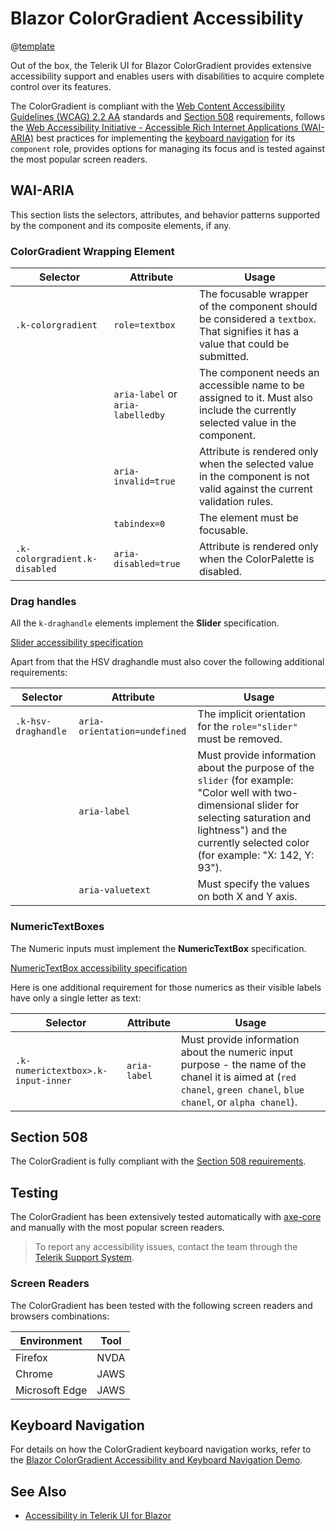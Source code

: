 
# Blazor ColorGradient Accessibility

@[template](/_contentTemplates/common/parameters-table-styles.md#table-layout)

Out of the box, the Telerik UI for Blazor ColorGradient provides extensive accessibility support and enables users with disabilities to acquire complete control over its features.

The ColorGradient is compliant with the [Web Content Accessibility Guidelines (WCAG) 2.2 AA](https://www.w3.org/TR/WCAG22/) standards and [Section 508](https://www.section508.gov/) requirements, follows the [Web Accessibility Initiative - Accessible Rich Internet Applications (WAI-ARIA)](https://www.w3.org/WAI/ARIA/apg/) best practices for implementing the [keyboard navigation](#keyboard-navigation) for its `component` role, provides options for managing its focus and is tested against the most popular screen readers.

## WAI-ARIA

This section lists the selectors, attributes, and behavior patterns supported by the component and its composite elements, if any.

### ColorGradient Wrapping Element

| Selector | Attribute | Usage |
| -------- | --------- | ----- |
| `.k-colorgradient` | `role=textbox` | The focusable wrapper of the component should be considered a `textbox`. That signifies it has a value that could be submitted. |
| | `aria-label` or `aria-labelledby` | The component needs an accessible name to be assigned to it. Must also include the currently selected value in the component. |
| | `aria-invalid=true` | Attribute is rendered only when the selected value in the component is not valid against the current validation rules. |
| | `tabindex=0` | The element must be focusable. |
| `.k-colorgradient.k-disabled` | `aria-disabled=true` | Attribute is rendered only when the ColorPalette is disabled. |

### Drag handles

All the `k-draghandle` elements implement the **Slider** specification.

[Slider accessibility specification]({{slider_a11y_link}})

Apart from that the HSV draghandle must also cover the following additional requirements:

| Selector | Attribute | Usage |
| -------- | --------- | ----- |
| `.k-hsv-draghandle` | `aria-orientation=undefined` | The implicit orientation for the `role="slider"` must be removed. |
| | `aria-label` | Must provide information about the purpose of the `slider` (for example: "Color well with two-dimensional slider for selecting saturation and lightness") and the currently selected color (for example: "X: 142, Y: 93"). |
| | `aria-valuetext` | Must specify the values on both X and Y axis. |

### NumericTextBoxes

The Numeric inputs must implement the **NumericTextBox** specification.

[NumericTextBox accessibility specification]({{numerictextbox_a11y_link}})

Here is one additional requirement for those numerics as their visible labels have only a single letter as text:

| Selector | Attribute | Usage |
| -------- | --------- | ----- |
| `.k-numerictextbox>.k-input-inner` | `aria-label` | Must provide information about the numeric input purpose - the name of the chanel it is aimed at (`red chanel`, `green chanel`, `blue chanel`, or `alpha chanel`). |

## Section 508

The ColorGradient is fully compliant with the [Section 508 requirements](http://www.section508.gov/).

## Testing

The ColorGradient has been extensively tested automatically with [axe-core](https://github.com/dequelabs/axe-core) and manually with the most popular screen readers.

> To report any accessibility issues, contact the team through the [Telerik Support System](https://www.telerik.com/account/support-center).

### Screen Readers

The ColorGradient has been tested with the following screen readers and browsers combinations:

| Environment | Tool |
| ----------- | ---- |
| Firefox | NVDA |
| Chrome | JAWS |
| Microsoft Edge | JAWS |

## Keyboard Navigation

For details on how the ColorGradient keyboard navigation works, refer to the [Blazor ColorGradient Accessibility and Keyboard Navigation Demo](https://demos.telerik.com/blazor-ui/colorgradient/keyboard-navigation).

## See Also

* [Accessibility in Telerik UI for Blazor](slug:accessibility-overview)